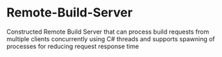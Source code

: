 # Remote-Build-Server
Constructed Remote Build Server that can process build requests from multiple clients concurrently using C# threads and supports spawning of processes for reducing request response time
